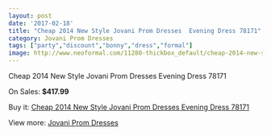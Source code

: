 ```yaml
---
layout: post
date: '2017-02-18'
title: "Cheap 2014 New Style Jovani Prom Dresses  Evening Dress 78171"
category: Jovani Prom Dresses
tags: ["party","discount","bonny","dress","formal"]
image: http://www.neoformal.com/11280-thickbox_default/cheap-2014-new-style-jovani-prom-dresses-evening-dress-78171.jpg
---
```

Cheap 2014 New Style Jovani Prom Dresses  Evening Dress 78171

On Sales: **$417.99**
<a href="https://www.neoformal.com/en/jovani-prom-dresses-2014/4019-cheap-2014-new-style-jovani-prom-dresses-evening-dress-78171.html"><amp-img layout="responsive" width="600" height="600" src="//www.neoformal.com/11280-thickbox_default/cheap-2014-new-style-jovani-prom-dresses-evening-dress-78171.jpg" alt="Cheap 2014 New Style Jovani Prom Dresses  Evening Dress 78171 0" /></a>
<a href="https://www.neoformal.com/en/jovani-prom-dresses-2014/4019-cheap-2014-new-style-jovani-prom-dresses-evening-dress-78171.html"><amp-img layout="responsive" width="600" height="600" src="//www.neoformal.com/11283-thickbox_default/cheap-2014-new-style-jovani-prom-dresses-evening-dress-78171.jpg" alt="Cheap 2014 New Style Jovani Prom Dresses  Evening Dress 78171 1" /></a>
<a href="https://www.neoformal.com/en/jovani-prom-dresses-2014/4019-cheap-2014-new-style-jovani-prom-dresses-evening-dress-78171.html"><amp-img layout="responsive" width="600" height="600" src="//www.neoformal.com/11282-thickbox_default/cheap-2014-new-style-jovani-prom-dresses-evening-dress-78171.jpg" alt="Cheap 2014 New Style Jovani Prom Dresses  Evening Dress 78171 2" /></a>
<a href="https://www.neoformal.com/en/jovani-prom-dresses-2014/4019-cheap-2014-new-style-jovani-prom-dresses-evening-dress-78171.html"><amp-img layout="responsive" width="600" height="600" src="//www.neoformal.com/11281-thickbox_default/cheap-2014-new-style-jovani-prom-dresses-evening-dress-78171.jpg" alt="Cheap 2014 New Style Jovani Prom Dresses  Evening Dress 78171 3" /></a>

Buy it: [Cheap 2014 New Style Jovani Prom Dresses  Evening Dress 78171](https://www.neoformal.com/en/jovani-prom-dresses-2014/4019-cheap-2014-new-style-jovani-prom-dresses-evening-dress-78171.html "Cheap 2014 New Style Jovani Prom Dresses  Evening Dress 78171")

View more: [Jovani Prom Dresses](https://www.neoformal.com/en/53-jovani-prom-dresses-2014 "Jovani Prom Dresses")